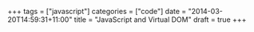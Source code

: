 +++
tags =  ["javascript"]
categories = ["code"]
date = "2014-03-20T14:59:31+11:00"
title = "JavaScript and Virtual DOM"
draft = true
+++


